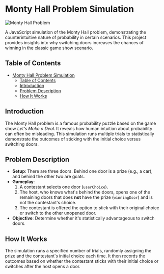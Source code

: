 # Monty Hall Problem Simulation

![Monty Hall Problem](https://miro.medium.com/v2/resize:fit:720/format:webp/1*6dM33P7b4qm25XsxqDZ6qQ.png)

A JavaScript simulation of the Monty Hall problem, demonstrating the counterintuitive nature of probability in certain scenarios. This project provides insights into why switching doors increases the chances of winning in the classic game show scenario.

## Table of Contents

- [Monty Hall Problem Simulation](#monty-hall-problem-simulation)
  - [Table of Contents](#table-of-contents)
  - [Introduction](#introduction)
  - [Problem Description](#problem-description)
  - [How It Works](#how-it-works)

## Introduction

The Monty Hall problem is a famous probability puzzle based on the game show *Let's Make a Deal*. It reveals how human intuition about probability can often be misleading. This simulation runs multiple trials to statistically demonstrate the outcomes of sticking with the initial choice versus switching doors.

## Problem Description

- **Setup**: There are three doors. Behind one door is a prize (e.g., a car), and behind the other two are goats.
- **Gameplay**:
  1. A contestant selects one door (`userChoice`).
  2. The host, who knows what's behind the doors, opens one of the remaining doors that does **not** have the prize (`winningDoor`) and is not the contestant's choice.
  3. The contestant is offered the option to stick with their original choice or switch to the other unopened door.
- **Objective**: Determine whether it's statistically advantageous to switch doors.

## How It Works

The simulation runs a specified number of trials, randomly assigning the prize and the contestant's initial choice each time. It then records the outcomes based on whether the contestant sticks with their initial choice or switches after the host opens a door.


